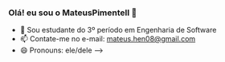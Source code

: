 ### Olá! eu sou o MateusPimentell 👋

- 🌱 Sou estudante do 3º período em Engenharia de Software
- 📫 Contate-me no e-mail: mateus.hen08@gmail.com
- 😄 Pronouns: ele/dele 
-->
